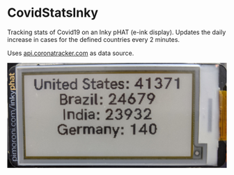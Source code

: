 # CovidStatsInky

Tracking stats of Covid19 on an Inky pHAT (e-ink display). Updates the daily increase in cases for the defined countries every 2 minutes.

Uses [api.coronatracker.com](https://api.coronatracker.com) as data source.

![Display](doc/resources/inky.jpg)
